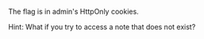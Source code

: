 The flag is in admin's HttpOnly cookies.

Hint: What if you try to access a note that does not exist?
